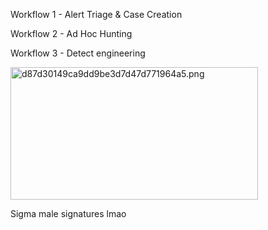 Workflow 1 - Alert Triage & Case Creation

Workflow 2 - Ad Hoc Hunting

Workflow 3 - Detect engineering

<img src="../../_resources/d87d30149ca9dd9be3d7d47d771964a5.png" alt="d87d30149ca9dd9be3d7d47d771964a5.png" width="396" height="212">

Sigma male signatures lmao